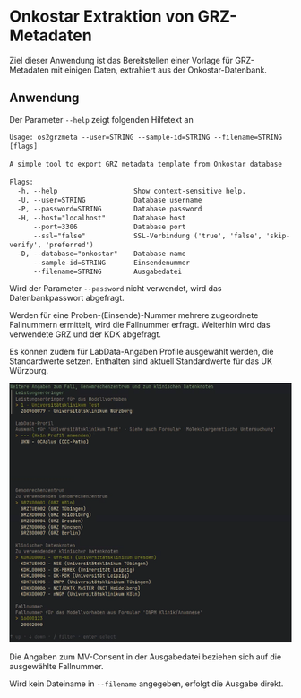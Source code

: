 # Onkostar Extraktion von GRZ-Metadaten

Ziel dieser Anwendung ist das Bereitstellen einer Vorlage für GRZ-Metadaten mit einigen Daten, extrahiert aus
der Onkostar-Datenbank.

## Anwendung

Der Parameter `--help` zeigt folgenden Hilfetext an

```
Usage: os2grzmeta --user=STRING --sample-id=STRING --filename=STRING [flags]

A simple tool to export GRZ metadata template from Onkostar database

Flags:
  -h, --help                   Show context-sensitive help.
  -U, --user=STRING            Database username
  -P, --password=STRING        Database password
  -H, --host="localhost"       Database host
      --port=3306              Database port
      --ssl="false"            SSL-Verbindung ('true', 'false', 'skip-verify', 'preferred')
  -D, --database="onkostar"    Database name
      --sample-id=STRING       Einsendenummer
      --filename=STRING        Ausgabedatei
```

Wird der Parameter `--password` nicht verwendet, wird das Datenbankpasswort abgefragt.

Werden für eine Proben-(Einsende)-Nummer mehrere zugeordnete Fallnummern ermittelt, wird die Fallnummer erfragt.
Weiterhin wird das verwendete GRZ und der KDK abgefragt.

Es können zudem für LabData-Angaben Profile ausgewählt werden, die Standardwerte setzen.
Enthalten sind aktuell Standardwerte für das UK Würzburg.

![Auswahlformular](docs/form.gif)

Die Angaben zum MV-Consent in der Ausgabedatei beziehen sich auf die ausgewählte Fallnummer.

Wird kein Dateiname in `--filename` angegeben, erfolgt die Ausgabe direkt.
